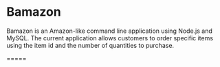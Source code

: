 # Bamazon

Bamazon is an Amazon-like command line application using Node.js and MySQL. The current application allows customers to order specific items using the item id and the number of quantities to purchase.

=====

